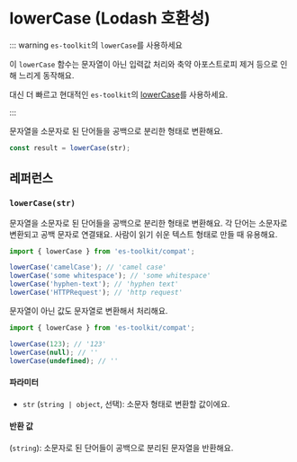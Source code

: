 # lowerCase (Lodash 호환성)

::: warning `es-toolkit`의 `lowerCase`를 사용하세요

이 `lowerCase` 함수는 문자열이 아닌 입력값 처리와 축약 아포스트로피 제거 등으로 인해 느리게 동작해요.

대신 더 빠르고 현대적인 `es-toolkit`의 [lowerCase](../../string/lowerCase.md)를 사용하세요.

:::

문자열을 소문자로 된 단어들을 공백으로 분리한 형태로 변환해요.

```typescript
const result = lowerCase(str);
```

## 레퍼런스

### `lowerCase(str)`

문자열을 소문자로 된 단어들을 공백으로 분리한 형태로 변환해요. 각 단어는 소문자로 변환되고 공백 문자로 연결돼요. 사람이 읽기 쉬운 텍스트 형태로 만들 때 유용해요.

```typescript
import { lowerCase } from 'es-toolkit/compat';

lowerCase('camelCase'); // 'camel case'
lowerCase('some whitespace'); // 'some whitespace'
lowerCase('hyphen-text'); // 'hyphen text'
lowerCase('HTTPRequest'); // 'http request'
```

문자열이 아닌 값도 문자열로 변환해서 처리해요.

```typescript
import { lowerCase } from 'es-toolkit/compat';

lowerCase(123); // '123'
lowerCase(null); // ''
lowerCase(undefined); // ''
```

#### 파라미터

- `str` (`string | object`, 선택): 소문자 형태로 변환할 값이에요.

#### 반환 값

(`string`): 소문자로 된 단어들이 공백으로 분리된 문자열을 반환해요.
